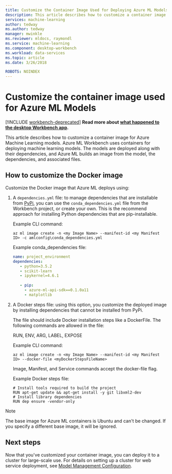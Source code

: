 ```yaml
---
title: Customize the Container Image Used for Deploying Azure ML Models | Microsoft Docs
description: This article describes how to customize a container image for Azure Machine Learning models
services: machine-learning
author: tedway
ms.author: tedway
manager: mwinkle
ms.reviewer: mldocs, raymondl
ms.service: machine-learning
ms.component: desktop-workbench
ms.workload: data-services
ms.topic: article
ms.date: 3/26/2018

ROBOTS: NOINDEX
---
```



# Customize the container image used for Azure ML Models

[!INCLUDE [workbench-deprecated](../../../includes/aml-deprecating-preview-2017.md)] **Read more about [what happened to the desktop Workbench app](../service/overview-what-happened-to-workbench.md).**



This article describes how to customize a container image for Azure Machine Learning models.  Azure ML Workbench uses containers for deploying machine learning models. The models are deployed along with their dependencies, and Azure ML builds an image from the model, the dependencies, and associated files.

## How to customize the Docker image
Customize the Docker image that Azure ML deploys using:

1. A `dependencies.yml` file: to manage dependencies that are installable from [PyPi]( https://pypi.python.org/pypi), you can use the `conda_dependencies.yml` file from the Workbench project, or create your own. This is the recommend approach for installing Python dependencies that are pip-installable.

   Example CLI command:
   ```azurecli
   az ml image create -n <my Image Name> --manifest-id <my Manifest ID> -c amlconfig\conda_dependencies.yml
   ```

   Example conda_dependencies file: 
   ```yaml
   name: project_environment
   dependencies:
      - python=3.5.2
      - scikit-learn
      - ipykernel=4.6.1
      
      - pip:
        - azure-ml-api-sdk==0.1.0a11
        - matplotlib
   ```
        
2. A Docker steps file: using this option, you customize the deployed image by installing dependencies that cannot be installed from PyPi. 

   The file should include Docker installation steps like a DockerFile. The following commands are allowed in the file: 

	RUN, ENV, ARG, LABEL, EXPOSE

   Example CLI command:
   ```azurecli
   az ml image create -n <my Image Name> --manifest-id <my Manifest ID> --docker-file <myDockerStepsFileName> 
   ```

   Image, Manifest, and Service commands accept the docker-file flag.

   Example Docker steps file:
   ```docker
   # Install tools required to build the project
   RUN apt-get update && apt-get install -y git libxml2-dev
   # Install library dependencies
   RUN dep ensure -vendor-only
   ```

> [!NOTE]
> The base image for Azure ML containers is Ubuntu and can't be changed. If you specify a different base image, it will be ignored.

## Next steps
Now that you've customized your container image, you can deploy it to a cluster for large-scale use.  For details on setting up a cluster for web service deployment, see [Model Management Configuration](deployment-setup-configuration.md). 
